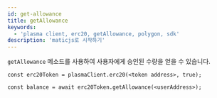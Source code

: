 ```yaml
---
id: get-allowance
title: getAllowance
keywords:
  - 'plasma client, erc20, getAllowance, polygon, sdk'
description: 'maticjs로 시작하기'
---
```


`getAllowance` 메소드를 사용하여 사용자에게 승인된 수량을 얻을 수 있습니다.

```
const erc20Token = plasmaClient.erc20(<token address>, true);

const balance = await erc20Token.getAllowance(<userAddress>);
```
